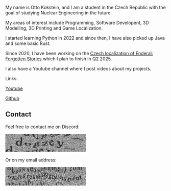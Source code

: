 My name is Otto Kokstein, and I am a student in the Czech Republic with the goal of studying Nuclear Engineering in the future.

My areas of interest include Programming, Software Developent, 3D Modelling, 3D Printing and Game Localization.

I started learning Python in 2022 and since then, I have also picked up Java and some basic Rust.

Since 2020, I have been working on the [Czech localization of Enderal: Forgotten Stories](enderal-localization.md) which I plan to finish in Q2 2025.

I also have a Youtube channel where I post videos about my projects.

Links:

[Youtube](https://www.youtube.com/@ottokokstein/videos)

[Github](https://github.com/ottokokstein)

## Contact

Feel free to contact me on Discord:

<img src="images/discord.png" alt="Discord username" style="width: 50%;" />

Or on my email address:

<img src="images/email.png" alt="Email address" style="width: 50%;" />
